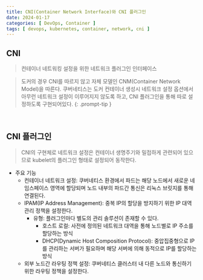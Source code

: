 ```yaml
---
title: CNI(Container Network Interface)와 CNI 플러그인
date: 2024-01-17
categories: [ DevOps, Container ]
tags: [ devops, kubernetes, container, network, cni ]
---
```


## CNI

> 컨테이너 네트워킹 설정을 위한 네트워크 플러그인 인터페이스

> 도커의 경우 CNI를 따르지 않고 자체 모델인 CNM(Container Network Model)을 따른다. 쿠버네티스는 도커 컨테이너 생성시 네트워크 설정 옵션에서 아무런 네트워크 설정이 이루어지지 않도록 하고, CNI 플러그인을 통해 따로 설정하도록 구현되어있다.
{: .prompt-tip }

<br>

## CNI 플러그인

> CNI의 구현체로 네트워크 설정은 컨테이너 생명주기와 밀접하게 관련되어 있으므로 kubelet의 플러그인 형태로 설정되어 동작한다.

- 주요 기능
  - 컨테이너 네트워크 설정: 쿠버네티스 환경에서 파드는 해당 노드에서 새로운 네임스페이스 영역에 할당되며 노드 내부의 파드간 통신은 리눅스 브릿지를 통해 연결된다.
  - IPAM(IP Address Management): 중복 IP의 할당을 방지하기 위한 IP 대역 관리 정책을 설정한다.
    - 유형: 플러그인마다 별도의 관리 솔루션이 존재할 수 있다.
      - 호스트 로컬: 사전에 정의된 네트워크 대역을 통해 노드별로 IP 주소를 할당하는 방식
      - DHCP(Dynamic Host Composition Protocol): 중압집중형으로 IP를 관리하는 서버가 필요하며 해당 서버에 의해 동적으로 IP를 할당하는 방식
  - 외부 노드간 라우팅 정책 설정: 쿠버네티스 클러스터 내 다른 노드와 통신하기 위한 라우팅 정책을 설정한다.



